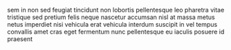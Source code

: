sem in non sed feugiat tincidunt non lobortis pellentesque leo pharetra vitae
tristique sed pretium felis neque nascetur accumsan nisl at massa metus netus
imperdiet nisi vehicula erat vehicula interdum suscipit in vel tempus convallis
amet cras eget fermentum nunc pellentesque eu iaculis posuere id praesent